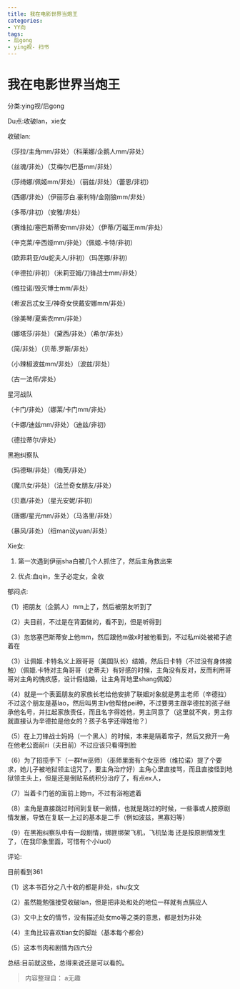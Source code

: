 ```yaml
---
title: 我在电影世界当炮王
categories:
- YY向
tags:
- 后gong
- ying视- 扫书
---
```

# 我在电影世界当炮王
分类:ying视/后gong

Du点:收破lan，xie女

收破lan:

（莎拉/主角mm/非处）（科莱娜/企鹅人mm/非处）

（丝魂/非处）（艾梅尔/巴基mm/非处）

（莎绮娜/佩姬mm/非处）（丽兹/非处）（蕾恩/非初）

（西娜/非处）（伊丽莎白.豪利特/金刚狼mm/非处）

（多蒂/非初）（安雅/非处）

（赛维拉/塞巴斯蒂安mm/非处）（伊蒂/万磁王mm/非处）

（辛克莱/辛西娅mm/非处）（佩姬.卡特/非初）

（欧菲莉亚/du蛇夫人/非初）（玛莲娜/非初）

（辛德拉/非初）（米莉亚姆/刀锋战士mm/非处）

（维拉诺/毁灭博士mm/非处）

（希波吕忒女王/神奇女侠戴安娜mm/非处）

（徐美琴/夏紫衣mm/非处）

（娜塔莎/非处）（黛西/非处）（希尔/非处）

（简/非处）（贝蒂.罗斯/非处）

（小辣椒波兹mm/非处）（波兹/非处）

（古一法师/非处）

星河战队

（卡门/非处）（娜莱/卡门mm/非处）

（卡娜/迪兹mm/非处）（迪兹/非初）

（德拉蒂尔/非处）

黑袍纠察队

（玛德琳/非处）（梅芙/非处）

（魔爪女/非处）（法兰奇女朋友/非处）

（贝嘉/非处）（星光安妮/非初）

（唐娜/星光mm/非处）（马洛里/非处）

（暴风/非处）（纽man议yuan/非处）

Xie女:

1.  第一次遇到伊丽sha白被几个人抓住了，然后主角救出来

2.  优点:血qin，生子必定女，全收

郁闷点:

（1）把朋友（企鹅人）mm上了，然后被朋友听到了

（2）夫目前，不过是在背面做的，看不到，但是听得到

（3）忽悠塞巴斯蒂安上他mm，然后跟他m做x时被他看到，不过私mi处被裙子遮着在

（3）让佩姬.卡特名义上跟哥哥（美国队长）结婚，然后日卡特（不过没有身体接触）（佩姬.卡特对主角哥哥（史蒂夫）有好感的时候，主角没有反对，反而利用哥哥对主角的愧疚感，设计假结婚，让主角背地里shang佩姬）

（4）就是一个表面朋友的家族长老给他安排了联姻对象就是男主老师（辛德拉）不过这个朋友是基lao，然后叫男主lv他帮他pei种，不过要男主跟辛德拉的孩子继承他名号，并扛起家族责任，而且名字得姓他，男主同意了（这里就不爽，男主你就直接认为辛德拉是他女的？孩子名字还得姓他？）

（5）在上刀锋战士妈妈（一个黑人）的时候，本来是隔着帘子，然后又掀开一角在他老公面前ri（夫目前）不过应该只看得到脸

（6）为了招揽手下（一群fw巫师）（巫师里面有个女巫师（维拉诺）提了个要求，她儿子被地狱领主诅咒了，要主角治疗好）主角心里直接骂，而且直接怪到地狱领主头上，但是还是倒贴系统积分治疗了，有点ex人，

（7）当着卡门爸的面前上她m，不过有浴袍遮着

（8）主角是直接跳过时间到复联一剧情，也就是跳过的时候，一些事或人按原剧情发展，导致在复联一上过的基本是二手（例如波兹，黑寡妇等）

（9）在黑袍纠察队中有一段剧情，绑匪绑架飞机，飞机坠海
还是按原剧情发生了，（在我印象里面，可惜有个小luol）

评论:

目前看到361

（1）这本书百分之八十收的都是非处，shu女文

（2）虽然能勉强接受收破lan，但是把非处和处的地位一样就有点膈应人

（3）文中上女的情节，没有描述处女mo等之类的意思，都是划为非处

（4）主角比较喜欢tian女的脚趾（基本每个都会）

（5）这本书肉和剧情为四六分

总结:目前就这些，总得来说还是可以看的。


> 内容整理自： a无趣